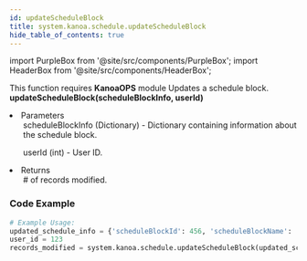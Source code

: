 ```yaml
---
id: updateScheduleBlock
title: system.kanoa.schedule.updateScheduleBlock
hide_table_of_contents: true
---
```


import PurpleBox from '@site/src/components/PurpleBox';
import HeaderBox from '@site/src/components/HeaderBox';

<PurpleBox>This function requires <b>KanoaOPS</b> module</PurpleBox>
<HeaderBox header="Description">Updates a schedule block.</HeaderBox>
<HeaderBox header="Syntax">
    <b>updateScheduleBlock(scheduleBlockInfo, userId)</b>
    <li>Parameters <br />
        <ul>scheduleBlockInfo (Dictionary) - Dictionary containing information about the schedule block.</ul>
        <ul>userId (int) - User ID.</ul>
    </li>
    <li>Returns <br />
        <ul># of records modified.</ul>
    </li>
</HeaderBox>

### Code Example

```python
# Example Usage:
updated_schedule_info = {'scheduleBlockId': 456, 'scheduleBlockName': 'Updated Maintenance', 'assetId': 2, 'itemId': None, 'workOrderId': None, 'scheduledQty': None, 'modeId': 4, 'startDate': ..., 'endDate': ..., 'notes': 'Updated Maintenance notes', 'rruleStr': '...', 'color': '00FF00'}
user_id = 123
records_modified = system.kanoa.schedule.updateScheduleBlock(updated_schedule_info, user_id)

